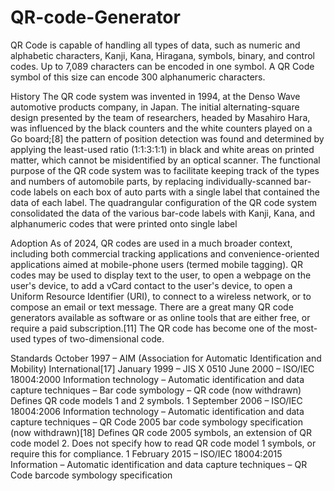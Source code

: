 # QR-code-Generator
QR Code is capable of handling all types of data, such as numeric and alphabetic characters, Kanji, Kana, Hiragana, symbols, binary, and control codes. Up to 7,089 characters can be encoded in one symbol. A QR Code symbol of this size can encode 300 alphanumeric characters.

History
The QR code system was invented in 1994, at the Denso Wave automotive products company, in Japan. The initial alternating-square design presented by the team of researchers, headed by Masahiro Hara, was influenced by the black counters and the white counters played on a Go board;[8] the pattern of position detection was found and determined by applying the least-used ratio (1:1:3:1:1) in black and white areas on printed matter, which cannot be misidentified by an optical scanner. The functional purpose of the QR code system was to facilitate keeping track of the types and numbers of automobile parts, by replacing individually-scanned bar-code labels on each box of auto parts with a single label that contained the data of each label. The quadrangular configuration of the QR code system consolidated the data of the various bar-code labels with Kanji, Kana, and alphanumeric codes that were printed onto single label

Adoption
As of 2024, QR codes are used in a much broader context, including both commercial tracking applications and convenience-oriented applications aimed at mobile-phone users (termed mobile tagging). QR codes may be used to display text to the user, to open a webpage on the user's device, to add a vCard contact to the user's device, to open a Uniform Resource Identifier (URI), to connect to a wireless network, or to compose an email or text message. There are a great many QR code generators available as software or as online tools that are either free, or require a paid subscription.[11] The QR code has become one of the most-used types of two-dimensional code.

Standards
October 1997 – AIM (Association for Automatic Identification and Mobility) International[17]
January 1999 – JIS X 0510
June 2000 – ISO/IEC 18004:2000 Information technology – Automatic identification and data capture techniques – Bar code symbology – QR code (now withdrawn)
Defines QR code models 1 and 2 symbols.
1 September 2006 – ISO/IEC 18004:2006 Information technology – Automatic identification and data capture techniques – QR Code 2005 bar code symbology specification (now withdrawn)[18]
Defines QR code 2005 symbols, an extension of QR code model 2. Does not specify how to read QR code model 1 symbols, or require this for compliance.
1 February 2015 – ISO/IEC 18004:2015 Information – Automatic identification and data capture techniques – QR Code barcode symbology specification
